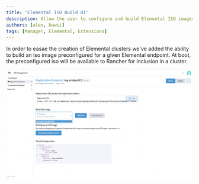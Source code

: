```yaml
---
title: 'Elemental ISO Build UI'
description: Allow the user to configure and build Elemental ISO images
authors: [alex, kwwii]
tags: [Manager, Elemental, Extensions]
---
```


In order to easae the creation of Elemental clusters we've added the ability to build an iso image preconfigured for a given Elemental endpoint. At boot, the preconfigured iso will be available to Rancher for inclusion in a cluster.

![ISO Build](./image.png)